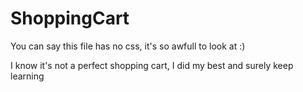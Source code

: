 # ShoppingCart
<p> You can say this file has no css, it's so awfull to look at :) </p>
<p> I know it's not a perfect shopping cart, I did my best and surely keep learning </p>
